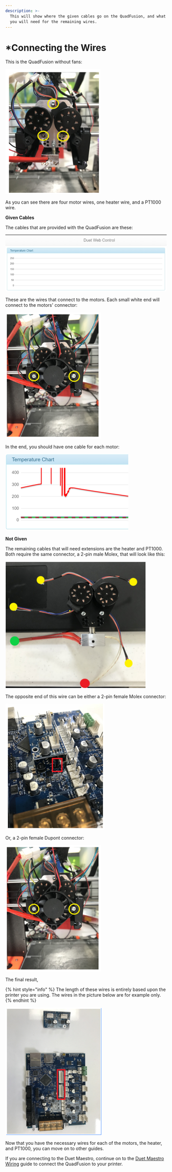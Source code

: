 ```yaml
---
description: >-
  This will show where the given cables go on the QuadFusion, and what cables
  you will need for the remaining wires.
---
```


# \*Connecting the Wires

This is the QuadFusion without fans:

![](../.gitbook/assets/image%20%2838%29.png)

As you can see there are four motor wires, one heater wire, and a PT1000 wire.

**Given Cables** 

The cables that are provided with the QuadFusion are these:

![](../.gitbook/assets/image%20%289%29.png)

These are the wires that connect to the motors. Each small white end will connect to the motors' connector:

![](../.gitbook/assets/image%20%2814%29.png)

In the end, you should have one cable for each motor:

![](../.gitbook/assets/image%20%2829%29.png)

**Not Given** 

The remaining cables that will need extensions are the heater and PT1000. Both require the same connector, a 2-pin male Molex, that will look like this:

![](../.gitbook/assets/image%20%282%29.png)

The opposite end of this wire can be either a 2-pin female Molex connector:

![](../.gitbook/assets/image%20%2821%29.png)

Or, a 2-pin female Dupont connector:

![](../.gitbook/assets/image%20%2816%29.png)

The final result,

{% hint style="info" %}
The length of these wires is entirely based upon the printer you are using. The wires in the picture below are for example only.
{% endhint %}

![](../.gitbook/assets/image%20%2833%29.png)

Now that you have the necessary wires for each of the motors, the heater, and PT1000, you can move on to other guides. 

If you are connecting to the Duet Maestro, continue on to the [Duet Maestro Wiring](../electrical-guides/duet-maestro-wiring.md) guide to connect the QuadFusion to your printer.

